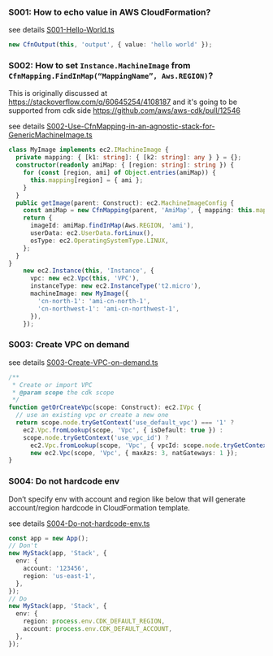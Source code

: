 ### S001: How to echo value in AWS CloudFormation?


see details [S001-Hello-World.ts](../src/stacks/S001-Hello-World.ts)

```ts
new CfnOutput(this, 'output', { value: 'hello world' });
```
### S002: How to set `Instance.MachineImage` from `CfnMapping.FindInMap(“MappingName”, Aws.REGION)`?
This is originally discussed at https://stackoverflow.com/q/60645254/4108187
and it's going to be supported from cdk side https://github.com/aws/aws-cdk/pull/12546

see details [S002-Use-CfnMapping-in-an-agnostic-stack-for-GenericMachineImage.ts](../src/stacks/S002-Use-CfnMapping-in-an-agnostic-stack-for-GenericMachineImage.ts)

```ts
class MyImage implements ec2.IMachineImage {
  private mapping: { [k1: string]: { [k2: string]: any } } = {};
  constructor(readonly amiMap: { [region: string]: string }) {
    for (const [region, ami] of Object.entries(amiMap)) {
      this.mapping[region] = { ami };
    }
  }
  public getImage(parent: Construct): ec2.MachineImageConfig {
    const amiMap = new CfnMapping(parent, 'AmiMap', { mapping: this.mapping });
    return {
      imageId: amiMap.findInMap(Aws.REGION, 'ami'),
      userData: ec2.UserData.forLinux(),
      osType: ec2.OperatingSystemType.LINUX,
    };
  }
}
    new ec2.Instance(this, 'Instance', {
      vpc: new ec2.Vpc(this, 'VPC'),
      instanceType: new ec2.InstanceType('t2.micro'),
      machineImage: new MyImage({
        'cn-north-1': 'ami-cn-north-1',
        'cn-northwest-1': 'ami-cn-northwest-1',
      }),
    });
```
### S003: Create VPC on demand


see details [S003-Create-VPC-on-demand.ts](../src/stacks/S003-Create-VPC-on-demand.ts)

```ts
/**
 * Create or import VPC
 * @param scope the cdk scope
 */
function getOrCreateVpc(scope: Construct): ec2.IVpc {
  // use an existing vpc or create a new one
  return scope.node.tryGetContext('use_default_vpc') === '1' ?
    ec2.Vpc.fromLookup(scope, 'Vpc', { isDefault: true }) :
    scope.node.tryGetContext('use_vpc_id') ?
      ec2.Vpc.fromLookup(scope, 'Vpc', { vpcId: scope.node.tryGetContext('use_vpc_id') }) :
      new ec2.Vpc(scope, 'Vpc', { maxAzs: 3, natGateways: 1 });
}
```
### S004: Do not hardcode env
Don’t specify env with account and region like below that will generate account/region hardcode in CloudFormation template.

see details [S004-Do-not-hardcode-env.ts](../src/stacks/S004-Do-not-hardcode-env.ts)

```ts
const app = new App();
// Don't
new MyStack(app, 'Stack', {
  env: {
    account: '123456',
    region: 'us-east-1',
  },
});
// Do
new MyStack(app, 'Stack', {
  env: {
    region: process.env.CDK_DEFAULT_REGION,
    account: process.env.CDK_DEFAULT_ACCOUNT,
  },
});
```
